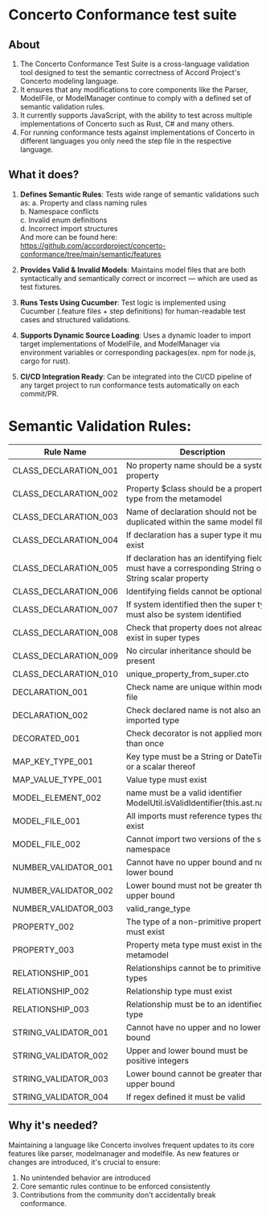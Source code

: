 # Concerto Conformance test suite
## About
1. The Concerto Conformance Test Suite is a cross-language validation tool designed to test the semantic correctness of Accord Project's Concerto modeling language.   
2. It ensures that any modifications to core components like the Parser, ModelFile, or ModelManager continue to comply with a defined set of semantic validation rules.  
3. It currently supports JavaScript, with the ability to test across multiple implementations of Concerto such as Rust, C# and many others.  
4. For running conformance tests against implementations of Concerto in different languages you only need the step file in the respective language.  

## What it does?
1. **Defines Semantic Rules**:
Tests wide range of semantic validations such as:
    a. Property and class naming rules    
    b. Namespace conflicts    
    c. Invalid enum definitions    
    d. Incorrect import structures    
       And more can be found here: https://github.com/accordproject/concerto-conformance/tree/main/semantic/features    

2. **Provides Valid & Invalid Models**:
Maintains model files that are both syntactically and semantically correct or incorrect — which are used as test fixtures.

3. **Runs Tests Using Cucumber**:
Test logic is implemented using Cucumber (.feature files + step definitions) for human-readable test cases and structured validations.

4. **Supports Dynamic Source Loading**:
Uses a dynamic loader to import target implementations of ModelFile, and ModelManager via environment variables or corresponding packages(ex. npm for node.js, cargo for rust).

5. **CI/CD Integration Ready**:
Can be integrated into the CI/CD pipeline of any target project to run conformance tests automatically on each commit/PR.


# Semantic Validation Rules:

| Rule Name | Description |
|-----------|-------------|
| CLASS_DECLARATION_001 | No property name should be a system property |
| CLASS_DECLARATION_002 | Property $class should be a property type from the metamodel |
| CLASS_DECLARATION_003 | Name of declaration should not be duplicated within the same model file |
| CLASS_DECLARATION_004 | If declaration has a super type it must exist |
| CLASS_DECLARATION_005 | If declaration has an identifying field it must have a corresponding String or String scalar property |
| CLASS_DECLARATION_006 | Identifying fields cannot be optional |
| CLASS_DECLARATION_007 | If system identified then the super type must also be system identified |
| CLASS_DECLARATION_008 | Check that property does not already exist in super types |
| CLASS_DECLARATION_009 | No circular inheritance should be present |
| CLASS_DECLARATION_010 | unique_property_from_super.cto |
| DECLARATION_001 | Check name are unique within model file |
| DECLARATION_002 | Check declared name is not also an imported type |
| DECORATED_001 | Check decorator is not applied more than once |
| MAP_KEY_TYPE_001 | Key type must be a String or DateTime, or a scalar thereof |
| MAP_VALUE_TYPE_001 | Value type must exist |
| MODEL_ELEMENT_002 | name must be a valid identifier ModelUtil.isValidIdentifier(this.ast.name) |
| MODEL_FILE_001 | All imports must reference types that exist |
| MODEL_FILE_002 | Cannot import two versions of the same namespace |
| NUMBER_VALIDATOR_001 | Cannot have no upper bound and no lower bound |
| NUMBER_VALIDATOR_002 | Lower bound must not be greater than upper bound |
| NUMBER_VALIDATOR_003 | valid_range_type |
| PROPERTY_002 | The type of a non-primitive property must exist |
| PROPERTY_003 | Property meta type must exist in the metamodel |
| RELATIONSHIP_001 | Relationships cannot be to primitive types |
| RELATIONSHIP_002 | Relationship type must exist |
| RELATIONSHIP_003 | Relationship must be to an identified type |
| STRING_VALIDATOR_001 | Cannot have no upper and no lower bound |
| STRING_VALIDATOR_002 | Upper and lower bound must be positive integers |
| STRING_VALIDATOR_003 | Lower bound cannot be greater than upper bound |
| STRING_VALIDATOR_004 | If regex defined it must be valid |

## Why it's needed?
Maintaining a language like Concerto involves frequent updates to its core features like parser, modelmanager and modelfile. As new features or changes are introduced, it's crucial to ensure:
1. No unintended behavior are introduced
2. Core semantic rules continue to be enforced consistently
3. Contributions from the community don't accidentally break conformance.